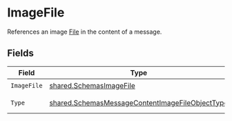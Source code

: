 # ImageFile

References an image [File](/docs/api-reference/files) in the content of a message.


## Fields

| Field                                                                                                                     | Type                                                                                                                      | Required                                                                                                                  | Description                                                                                                               |
| ------------------------------------------------------------------------------------------------------------------------- | ------------------------------------------------------------------------------------------------------------------------- | ------------------------------------------------------------------------------------------------------------------------- | ------------------------------------------------------------------------------------------------------------------------- |
| `ImageFile`                                                                                                               | [shared.SchemasImageFile](../../../pkg/models/shared/schemasimagefile.md)                                                 | :heavy_check_mark:                                                                                                        | N/A                                                                                                                       |
| `Type`                                                                                                                    | [shared.SchemasMessageContentImageFileObjectType](../../../pkg/models/shared/schemasmessagecontentimagefileobjecttype.md) | :heavy_check_mark:                                                                                                        | Always `image_file`.                                                                                                      |